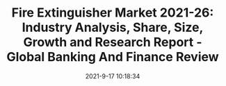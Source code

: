 ---
"title": "Fire Extinguisher Market 2021-26: Industry Analysis, Share, Size, Growth and Research Report - Global Banking And Finance Review"
"date": "2021-9-17 10:18:34"
"feed_name": "GOOGLENEWSINDUSTRIAL"
"feed_website": "https://news.google.com/search?q=industrial%2Bincident&hl=en-US&gl=US&ceid=US:en"
"feed_rss": "https://news.google.com/rss/search?q=industrial%2Bincident&hl=en-US&gl=US&ceid=US:en"
"link": "https://www.globalbankingandfinance.com/fire-extinguisher-market-2021-26-industry-analysis-share-size-growth-and-research-report/"
"file": "_posts/2021-1-1-3a3806b039115dd654715dafb39b983b264c76fa.md"
"accident": "0"
"drilling": "0"
"dead": "0"
"injured": "0"
---